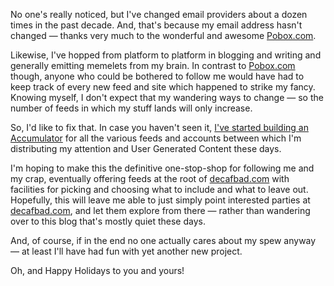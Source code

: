 No one's really noticed, but I've changed email providers about a dozen times in the past decade.  And, that's because my email address hasn't changed — thanks very much to the wonderful and awesome <a href="http://pobox.com/">Pobox.com</a>.

Likewise, I've hopped from platform to platform in blogging and writing and generally emitting memelets from my brain.  In contrast to <a href="http://pobox.com/">Pobox.com</a> though, anyone who could be bothered to follow me would have had to keep track of every new feed and site which happened to strike my fancy.  Knowing myself, I don't expect that my wandering ways to change — so the number of feeds in which my stuff lands will only increase.

So, I'd like to fix that.  In case you haven't seen it, <a href="http://decafbad.com/accum/">I've started building an Accumulator</a> for all the various feeds and accounts between which I'm distributing my attention and User Generated Content these days.

I'm hoping to make this the definitive one-stop-shop for following me and my crap, eventually offering feeds at the root of <a href="http://decafbad.com/">decafbad.com</a> with facilities for picking and choosing what to include and what to leave out.  Hopefully, this will leave me able to just simply point interested parties at <a href="http://decafbad.com/">decafbad.com</a>, and let them explore from there — rather than wandering over to this blog that's mostly quiet these days.

And, of course, if in the end no one actually cares about my spew anyway — at least I'll have had fun with yet another new project.

Oh, and Happy Holidays to you and yours!
